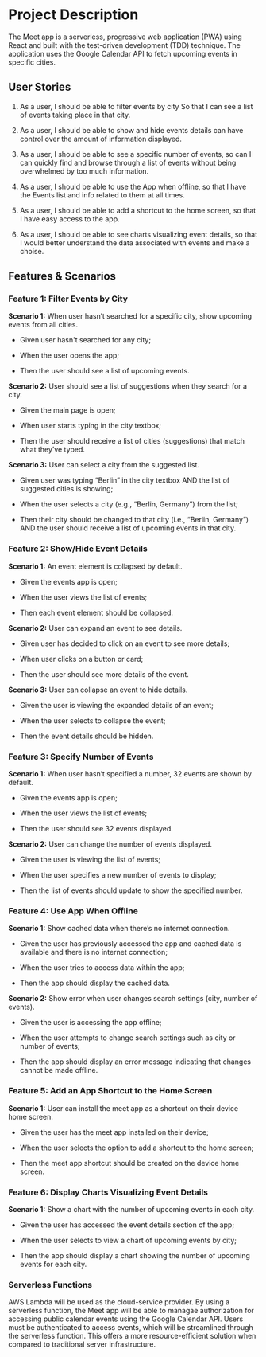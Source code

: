 # Project Description

The Meet app is a serverless, progressive web application (PWA) using React and built
with the test-driven development (TDD) technique. The application uses the Google
Calendar API to fetch upcoming events in specific cities.

## User Stories

1. As a user,
   I should be able to filter events by city
   So that I can see a list of events taking place in that city.

2. As a user,
   I should be able to show and hide events details
   can have control over the amount of information displayed.

3. As a user,
   I should be able to see a specific number of events,
   so can I can quickly find and browse through a list of events without being
   overwhelmed by too much information.

4. As a user,
   I should be able to use the App when offline,
   so that I have the Events list and info related to them at all times.

5. As a user,
   I should be able to add a shortcut to the home screen,
   so that I have easy access to the app.

6. As a user,
   I should be able to see charts visualizing event details,
   so that I would better understand the data associated with events and make a choise.

## Features & Scenarios

### Feature 1: Filter Events by City

**Scenario 1:** When user hasn’t searched for a specific city, show upcoming events from all cities.

- Given user hasn't searched for any city;

- When the user opens the app;

- Then the user should see a list of upcoming events.

**Scenario 2:** User should see a list of suggestions when they search for a city.

- Given the main page is open;

- When user starts typing in the city textbox;

- Then the user should receive a list of cities (suggestions) that match what they’ve typed.

**Scenario 3:** User can select a city from the suggested list.

- Given user was typing “Berlin” in the city textbox AND the list of suggested cities is showing;

- When the user selects a city (e.g., “Berlin, Germany”) from the list;

- Then their city should be changed to that city (i.e., “Berlin, Germany”) AND the user should receive a list of upcoming events in that city.

### Feature 2: Show/Hide Event Details

**Scenario 1:** An event element is collapsed by default.

- Given the events app is open;

- When the user views the list of events;

- Then each event element should be collapsed.

**Scenario 2:** User can expand an event to see details.

- Given user has decided to click on an event to see more details;

- When user clicks on a button or card;

- Then the user should see more details of the event.

**Scenario 3:** User can collapse an event to hide details.

- Given the user is viewing the expanded details of an event;

- When the user selects to collapse the event;

- Then the event details should be hidden.

### Feature 3: Specify Number of Events

**Scenario 1:** When user hasn’t specified a number, 32 events are shown by default.

- Given the events app is open;

- When the user views the list of events;

- Then the user should see 32 events displayed.

**Scenario 2:** User can change the number of events displayed.

- Given the user is viewing the list of events;

- When the user specifies a new number of events to display;

- Then the list of events should update to show the specified number.

### Feature 4: Use App When Offline

**Scenario 1:** Show cached data when there’s no internet connection.

- Given the user has previously accessed the app and cached data is available and there is no internet connection;

- When the user tries to access data within the app;

- Then the app should display the cached data.

**Scenario 2:** Show error when user changes search settings (city, number of events).

- Given the user is accessing the app offline;

- When the user attempts to change search settings such as city or number of events;

- Then the app should display an error message indicating that changes cannot be made offline.

### Feature 5: Add an App Shortcut to the Home Screen

**Scenario 1:** User can install the meet app as a shortcut on their device home screen.

- Given the user has the meet app installed on their device;

- When the user selects the option to add a shortcut to the home screen;

- Then the meet app shortcut should be created on the device home screen.

### Feature 6: Display Charts Visualizing Event Details

**Scenario 1:** Show a chart with the number of upcoming events in each city.

- Given the user has accessed the event details section of the app;

- When the user selects to view a chart of upcoming events by city;

- Then the app should display a chart showing the number of upcoming events for each city.

### Serverless Functions

AWS Lambda will be used as the cloud-service provider. By using a serverless function, the Meet app will be able to managae authorization for accessing public calendar events using the Google Calendar API. Users must be authenticated to access events, which will be streamlined through the serverless function. This offers a more resource-efficient solution when compared to traditional server infrastructure.
